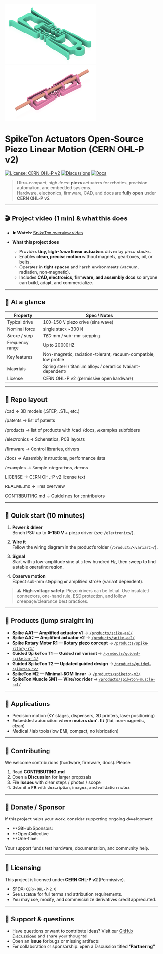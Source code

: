 <img src="products/Spiketon%20M1/images/Green%20Spiketon%20M1.png" alt="Spiketon M1 Actuator" width="300">
<img src="products/Guided%20Spiketon%20T1/images/Spiketon%20T1.png" alt="Spiketon T1 Actuator" width="300">


# SpikeTon Actuators Open-Source Piezo Linear Motion (CERN OHL-P v2)

[![License: CERN OHL-P v2](https://img.shields.io/badge/License-CERN%20OHL--P%20v2-blue.svg)](./LICENSE)
[![Discussions](https://img.shields.io/badge/Community-Discussions-black?logo=github)](../../discussions)
[![Docs](https://img.shields.io/badge/docs-index-informational.svg)](./docs/README.md)

> Ultra-compact, high-force **piezo** actuators for robotics, precision automation, and embedded systems.  
> Hardware, electronics, firmware, CAD, and docs are **fully open** under **CERN OHL-P v2**.

---

## 🎬 Project video (1 min) & what this does


- ▶️ **Watch:** [SpikeTon overview video](examples/)  
  

- **What this project does**
  - Provides **tiny, high-force linear actuators** driven by piezo stacks.
  - Enables **clean, precise motion** without magnets, gearboxes, oil, or belts.
  - Operates in **tight spaces** and harsh environments (vacuum, radiation, non-magnetic).
  - Includes **CAD, electronics, firmware, and assembly docs** so anyone can build, adapt, and commercialize.

---

## 🔎 At a glance

| Property                | Spec / Notes                                 |
|---                      |---                                                                        |
| Typical drive           | 100–150 V piezo drive (sine wave)                                   |
| Nominal force           | single stack ~300 N                            |
| Stroke / step           | _TBD_ mm / sub-mm stepping                                                |
| Frequency range         | Up to 20000HZ                              |
| Key features            | Non-magnetic, radiation-tolerant, vacuum-compatible, low profile          |
| Materials               | Spring steel / titanium alloys / ceramics (variant-dependent)             |
| License                 | CERN OHL-P v2 (permissive open hardware)                                  |


---

## 🧭 Repo layout

/cad → 3D models (.STEP, .STL, etc.)

/patents  → list of patents

/products  → list of products with /cad, /docs, /examples subfolders

/electronics → Schematics, PCB layouts

/firmware → Control libraries, drivers

/docs → Assembly instructions, performance data

/examples → Sample integrations, demos

LICENSE → CERN OHL-P v2 license text

README.md → This overview

CONTRIBUTING.md → Guidelines for contributors

---

## 🧪 Quick start (10 minutes)

1. **Power & driver**  
   Bench PSU up to **0–150 V** + piezo driver (see `/electronics/`).

2. **Wire it**  
   Follow the wiring diagram in the product’s folder (`/products/<variant>/`).

3. **Signal**  
   Start with a low-amplitude sine at a few hundred Hz, then sweep to find a stable operating region.

4. **Observe motion**  
   Expect sub-mm stepping or amplified stroke (variant dependent).

> ⚠️ **High-voltage safety**: Piezo drivers can be lethal. Use insulated connectors, one-hand rule, ESD protection, and follow creepage/clearance best practices.

---

## 🧭 Products (jump straight in)

- **Spike AA1 — Amplified actuator v1** → [`/products/spike-aa1/`](products/spike-aa1/)  
- **Spike AA2 — Amplified actuator v2** → [`/products/spike-aa2/`](products/spike-aa2/)  
- **Spike Rotary Motor R1 — Rotary piezo concept** → [`/products/spike-rotary-r1/`](products/spike-rotary-r1/)  
- **Guided SpikeTon T1 — Guided rail variant** → [`/products/guided-spiketon-t1/`](products/guided-spiketon-t1/)  
- **Guided SpikeTon T2 — Updated guided design** → [`/products/guided-spiketon-t2/`](products/guided-spiketon-t2/)  
- **SpikeTon M2 — Minimal-BOM linear** → [`/products/spiketon-m2/`](products/spiketon-m2/)  
- **SpikeTon Muscle SM1 — Wire/rod rider** → [`/products/spiketon-muscle-sm1/`](products/spiketon-muscle-sm1/)


---

## 🔌 Applications

- Precision motion (XY stages, dispensers, 3D printers, laser positioning)  
- Embedded automation where **motors don’t fit** (flat, non-magnetic, clean)  
- Medical / lab tools (low EMI, compact, no lubrication)

---

## 🤝 Contributing

We welcome contributions (hardware, firmware, docs). Please:

1. Read **CONTRIBUTING.md**  
2. Open a **Discussion** for larger proposals  
3. File **Issues** with clear steps / photos / scope  
4. Submit a **PR** with description, images, and validation notes

---

## 💝 Donate / Sponsor

If this project helps your work, consider supporting ongoing development:

- **GitHub Sponsors:
- **OpenCollective: 
- **One-time:

Your support funds test hardware, documentation, and community help.

---

## 🧾 Licensing

This project is licensed under **CERN OHL-P v2** (Permissive).

- SPDX: `CERN-OHL-P-2.0`  
- See `LICENSE` for full terms and attribution requirements.  
- You may use, modify, and commercialize derivatives credit appreciated.

---

## 🙋 Support & questions

- Have questions or want to contribute ideas? Visit our [GitHub Discussions](https://github.com/SpikeDynamics/Spiketon-Actuators/discussions) and share your thoughts!  
- Open an **Issue** for bugs or missing artifacts  
- For collaboration or sponsorship: open a Discussion titled **“Partnering”**
